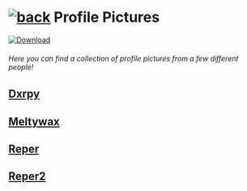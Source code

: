 #  [![back](https://cdn.discordapp.com/emojis/887168885747511396?size=32)](https://reper2.github.io/Downloadable-Files) Profile Pictures
[![Download](https://cdn.discordapp.com/emojis/885670815725674527.png?size=32)](https://raw.githubusercontent.com/Reper2/Downloadable-Files/master/pfp.md)
###### Here you can find a collection of profile pictures from a few different people!

[Dxrpy](https://reper2.github.io/Downloadable-Files/pfp/Dxrpy)
---

[Meltywax](https://reper2.github.io/Downloadable-Files/pfp/Meltywax)
---

[Reper](https://reper2.github.io/Downloadable-Files/pfp/Reper)
---

[Reper2](https://reper2.github.io/Downloadable-Files/pfp/Reper2)
---
